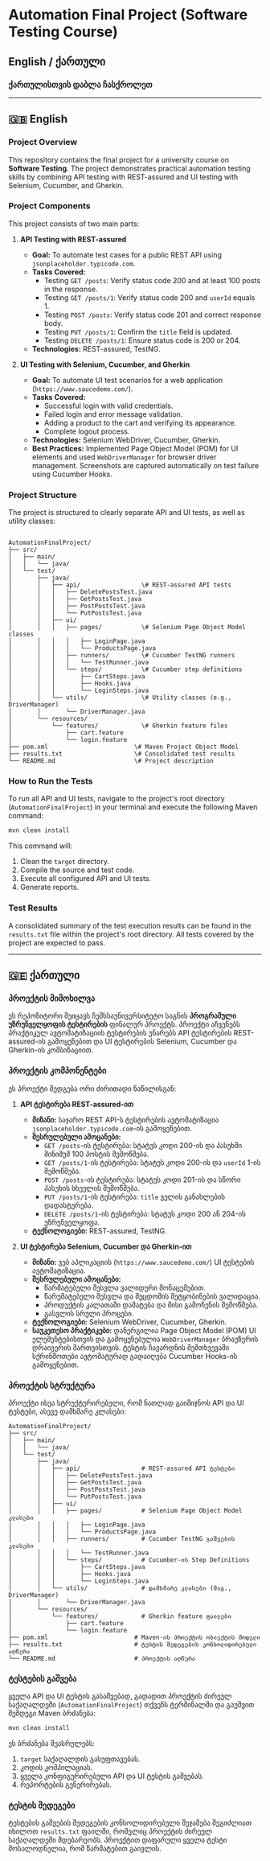 # Automation Final Project (Software Testing Course)

## English / ქართული
### ქართულისთვის დაბლა ჩასქროლეთ

---

## 🇬🇧 English

### Project Overview

This repository contains the final project for a university course on **Software Testing**. The project demonstrates practical automation testing skills by combining API testing with REST-assured and UI testing with Selenium, Cucumber, and Gherkin.

### Project Components

This project consists of two main parts:

1.  **API Testing with REST-assured**
    * **Goal:** To automate test cases for a public REST API using `jsonplaceholder.typicode.com`.
    * **Tasks Covered:**
        * Testing `GET /posts`: Verify status code 200 and at least 100 posts in the response.
        * Testing `GET /posts/1`: Verify status code 200 and `userId` equals 1.
        * Testing `POST /posts`: Verify status code 201 and correct response body.
        * Testing `PUT /posts/1`: Confirm the `title` field is updated.
        * Testing `DELETE /posts/1`: Ensure status code is 200 or 204.
    * **Technologies:** REST-assured, TestNG.

2.  **UI Testing with Selenium, Cucumber, and Gherkin**
    * **Goal:** To automate UI test scenarios for a web application (`https://www.saucedemo.com/`).
    * **Tasks Covered:**
        * Successful login with valid credentials.
        * Failed login and error message validation.
        * Adding a product to the cart and verifying its appearance.
        * Complete logout process.
    * **Technologies:** Selenium WebDriver, Cucumber, Gherkin.
    * **Best Practices:** Implemented Page Object Model (POM) for UI elements and used `WebDriverManager` for browser driver management. Screenshots are captured automatically on test failure using Cucumber Hooks.

### Project Structure

The project is structured to clearly separate API and UI tests, as well as utility classes:

```

AutomationFinalProject/
├── src/
│   ├── main/
│   │   └── java/
│   └── test/
│       ├── java/
│       │   ├── api/                 \# REST-assured API tests
│       │   │   ├── DeletePostsTest.java
│       │   │   ├── GetPostsTest.java
│       │   │   ├── PostPostsTest.java
│       │   │   └── PutPostsTest.java
│       │   ├── ui/
│       │   │   ├── pages/           \# Selenium Page Object Model classes
│       │   │   │   ├── LoginPage.java
│       │   │   │   └── ProductsPage.java
│       │   │   ├── runners/         \# Cucumber TestNG runners
│       │   │   │   └── TestRunner.java
│       │   │   └── steps/           \# Cucumber step definitions
│       │   │       ├── CartSteps.java
│       │   │       ├── Hooks.java
│       │   │       └── LoginSteps.java
│       │   └── utils/               \# Utility classes (e.g., DriverManager)
│       │       └── DriverManager.java
│       └── resources/
│           └── features/            \# Gherkin feature files
│               ├── cart.feature
│               └── login.feature
├── pom.xml                        \# Maven Project Object Model
├── results.txt                    \# Consolidated test results
└── README.md                      \# Project description

````

### How to Run the Tests

To run all API and UI tests, navigate to the project's root directory (`AutomationFinalProject`) in your terminal and execute the following Maven command:

```bash
mvn clean install
````

This command will:

1.  Clean the `target` directory.
2.  Compile the source and test code.
3.  Execute all configured API and UI tests.
4.  Generate reports.

### Test Results

A consolidated summary of the test execution results can be found in the `results.txt` file within the project's root directory. All tests covered by the project are expected to pass.

-----

## 🇬🇪 ქართული

### პროექტის მიმოხილვა

ეს რეპოზიტორი შეიცავს ჩემსსაუნივერსიტეტო საგნის **პროგრამული უზრუნველყოფის ტესტირების** ფინალურ პროექტს. პროექტი აჩვენებს პრაქტიკულ ავტომატიზაციის ტესტირების უნარებს API ტესტირების REST-assured-ის გამოყენებით და UI ტესტირების Selenium, Cucumber და Gherkin-ის კომბინაციით.

### პროექტის კომპონენტები

ეს პროექტი შედგება ორი ძირითადი ნაწილისგან:

1.  **API ტესტირება REST-assured-ით**

      * **მიზანი:** საჯარო REST API-ს ტესტირების ავტომატიზაცია `jsonplaceholder.typicode.com`-ის გამოყენებით.
      * **შესრულებული ამოცანები:**
          * `GET /posts`-ის ტესტირება: სტატუს კოდი 200-ის და პასუხში მინიმუმ 100 პოსტის შემოწმება.
          * `GET /posts/1`-ის ტესტირება: სტატუს კოდი 200-ის და `userId` 1-ის შემოწმება.
          * `POST /posts`-ის ტესტირება: სტატუს კოდი 201-ის და სწორი პასუხის სხეულის შემოწმება.
          * `PUT /posts/1`-ის ტესტირება: `title` ველის განახლების დადასტურება.
          * `DELETE /posts/1`-ის ტესტირება: სტატუს კოდი 200 ან 204-ის უზრუნველყოფა.
      * **ტექნოლოგიები:** REST-assured, TestNG.

2.  **UI ტესტირება Selenium, Cucumber და Gherkin-ით**

      * **მიზანი:** ვებ აპლიკაციის (`https://www.saucedemo.com/`) UI ტესტების ავტომატიზაცია.
      * **შესრულებული ამოცანები:**
          * წარმატებული შესვლა ვალიდური მონაცემებით.
          * წარუმატებელი შესვლა და შეცდომის შეტყობინების ვალიდაცია.
          * პროდუქტის კალათაში დამატება და მისი გამოჩენის შემოწმება.
          * გასვლის სრული პროცესი.
      * **ტექნოლოგიები:** Selenium WebDriver, Cucumber, Gherkin.
      * **საუკეთესო პრაქტიკები:** დანერგილია Page Object Model (POM) UI ელემენტებისთვის და გამოყენებულია `WebDriverManager` ბრაუზერის დრაივერის მართვისთვის. ტესტის ჩავარდნის შემთხვევაში სქრინშოთები ავტომატურად გადაიღება Cucumber Hooks-ის გამოყენებით.

### პროექტის სტრუქტურა

პროექტი ისეა სტრუქტურირებული, რომ ნათლად გაიმიჯნოს API და UI ტესტები, ასევე დამხმარე კლასები:

```
AutomationFinalProject/
├── src/
│   ├── main/
│   │   └── java/
│   └── test/
│       ├── java/
│       │   ├── api/                 # REST-assured API ტესტები
│       │   │   ├── DeletePostsTest.java
│       │   │   ├── GetPostsTest.java
│       │   │   ├── PostPostsTest.java
│       │   │   └── PutPostsTest.java
│       │   ├── ui/
│       │   │   ├── pages/           # Selenium Page Object Model კლასები
│       │   │   │   ├── LoginPage.java
│       │   │   │   └── ProductsPage.java
│       │   │   ├── runners/         # Cucumber TestNG გაშვების კლასები
│       │   │   │   └── TestRunner.java
│       │   │   └── steps/           # Cucumber-ის Step Definitions
│       │   │       ├── CartSteps.java
│       │   │       ├── Hooks.java
│       │   │       └── LoginSteps.java
│       │   └── utils/               # დამხმარე კლასები (მაგ., DriverManager)
│       │       └── DriverManager.java
│       └── resources/
│           └── features/            # Gherkin feature ფაილები
│               ├── cart.feature
│               └── login.feature
├── pom.xml                        # Maven-ის პროექტის ობიექტის მოდელი
├── results.txt                    # ტესტის შედეგების კონსოლიდირებული აღწერა
└── README.md                      # პროექტის აღწერა
```

### ტესტების გაშვება

ყველა API და UI ტესტის გასაშვებად, გადადით პროექტის ძირეულ საქაღალდეში (`AutomationFinalProject`) თქვენს ტერმინალში და გაუშვით შემდეგი Maven ბრძანება:

```bash
mvn clean install
```

ეს ბრძანება შეასრულებს:

1.  `target` საქაღალდის გასუფთავებას.
2.  კოდის კომპილაციას.
3.  ყველა კონფიგურირებული API და UI ტესტის გაშვებას.
4.  რეპორტების გენერირებას.

### ტესტის შედეგები

ტესტების გაშვების შედეგების კონსოლიდირებული შეჯამება შეგიძლიათ იხილოთ `results.txt` ფაილში, რომელიც პროექტის ძირეულ საქაღალდეში მდებარეობს. პროექტით დაფარული ყველა ტესტი მოსალოდნელია, რომ წარმატებით გაივლის.

